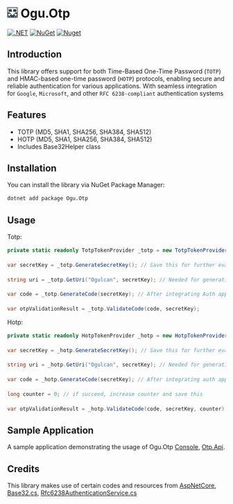 # <img src="logo/ogu-logo.png" alt="Header" width="24"/> Ogu.Otp

[![.NET](https://github.com/ogulcanturan/Ogu.Otp/actions/workflows/dotnet.yml/badge.svg?branch=master)](https://github.com/ogulcanturan/Ogu.Otp/actions/workflows/dotnet.yml)
[![NuGet](https://img.shields.io/nuget/v/Ogu.Otp.svg?color=1ecf18)](https://nuget.org/packages/Ogu.Otp)
[![Nuget](https://img.shields.io/nuget/dt/Ogu.Otp.svg?logo=nuget)](https://nuget.org/packages/Ogu.Otp)

## Introduction

This library offers support for both Time-Based One-Time Password (`TOTP`) and HMAC-based one-time password (`HOTP`) protocols, enabling secure and reliable authentication for various applications. With seamless integration for `Google`, `Microsoft`, and other `RFC 6238-compliant` authentication systems


## Features

- TOTP (MD5, SHA1, SHA256, SHA384, SHA512)
- HOTP (MD5, SHA1, SHA256, SHA384, SHA512)
- Includes Base32Helper class

## Installation

You can install the library via NuGet Package Manager:

```bash
dotnet add package Ogu.Otp
```
## Usage

Totp:

```csharp
private static readonly TotpTokenProvider _totp = new TotpTokenProvider("MyAppName");

var secretKey = _totp.GenerateSecretKey(); // Save this for further evaluations

string uri = _totp.GetUri("Ogulcan", secretKey); // Needed for generating qr code

var code = _totp.GenerateCode(secretKey); // After integrating Auth app (Google, Microsoft) will return this, or manually you can send this as time based email verification

var otpValidationResult = _totp.ValidateCode(code, secretKey);
```

Hotp: 

```csharp
private static readonly HotpTokenProvider _hotp = new HotpTokenProvider("MyAppName");

var secretKey = _hotp.GenerateSecretKey(); // Save this for further evaluations

string uri = _hotp.GetUri("Ogulcan", secretKey); // Needed for generating qr code

var code = _hotp.GenerateCode(secretKey); // After integrating auth app (Google, Microsoft) will return this, or manually you can send this as email verification

long counter = 0; // if succeed, increase counter and save this

var otpValidationResult = _hotp.ValidateCode(code, secretKey, counter);
```

## Sample Application
A sample application demonstrating the usage of Ogu.Otp [Console](https://github.com/ogulcanturan/Ogu.Otp/blob/master/samples/Otp.Console/), [Otp.Api](https://github.com/ogulcanturan/Ogu.Otp/blob/master/samples/Otp.Api/).

## Credits

This library makes use of certain codes and resources from [AspNetCore](https://github.com/dotnet/aspnetcore), [Base32.cs](https://github.com/dotnet/aspnetcore/blob/main/src/Identity/Extensions.Core/src/Base32.cs), [Rfc6238AuthenticationService.cs](https://github.com/dotnet/aspnetcore/blob/main/src/Identity/Extensions.Core/src/Rfc6238AuthenticationService.cs)
